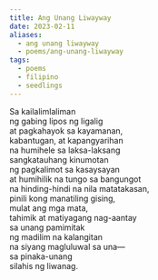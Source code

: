 ```yaml
---
title: Ang Unang Liwayway
date: 2023-02-11
aliases:
  - ang unang liwayway
  - poems/ang-unang-liwayway
tags:
  - poems
  - filipino
  - seedlings
---
```

Sa kailalimlaliman  
ng gabing lipos ng ligalig  
at pagkahayok sa kayamanan,  
kabantugan, at kapangyarihan  
na humihele sa laksa-laksang  
sangkatauhang kinumotan  
ng pagkalimot sa kasaysayan  
at humihilik na tungo sa bangungot  
na hinding-hindi na nila matatakasan,  
pinili kong manatiling gising,  
mulat ang mga mata,  
tahimik at matiyagang nag-aantay  
sa unang pamimitak  
ng madilim na kalangitan  
na siyang magluluwal sa una—  
sa pinaka-unang  
silahis ng liwanag.  